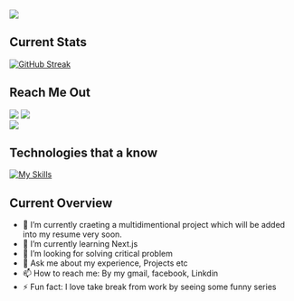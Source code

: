 ### <img className="w-full h-80" src="https://i.ibb.co/Ld8xzWc/403399841-380655464395930-701471385419477229-n.jpg"/>


## Current Stats

[![GitHub Streak](https://github-readme-streak-stats.herokuapp.com?user=Nafis2222&theme=prussian&border_radius=9.5&type=png)](https://git.io/streak-stats)





## Reach Me Out


<div classname="flex h-28 justify-around">
  <a href="https://www.facebook.com/nafis.bhuiyan.17529/"><img classname="w-24 h-24 rounded-full" src="https://i.ibb.co/6Rc7025/download-23.jpg"/></a>
  <img classname="w-32 h-32 rounded-full" src="https://i.ibb.co/g4SD1vQ/images-5.png"/>
</div>







<a href="https://githubtrends.io">
  <img align="center" src="https://api.githubtrends.io/user/svg/avgupta456/langs" />
</a>



## Technologies that a know

[![My Skills](https://skillicons.dev/icons?i=js,html,css,react,vercel,tailwind,firebase,nodejs,figma&theme=light)](https://skillicons.dev)



## Current Overview

- 🔭 I’m currently craeting a multidimentional project which will be added into my resume very soon.
- 🌱 I’m currently learning Next.js
- 🤔 I’m looking for solving critical problem
- 💬 Ask me about my experience, Projects etc
- 📫 How to reach me:  By my gmail, facebook, Linkdin
- ⚡ Fun fact: I love take break from work by seeing some funny series

